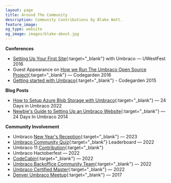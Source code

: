 ```yaml
---
layout: page
title: Around The Community
description: Community Contributions by Blake Watt.
feature_image: 
og_type: website
og_image: images/blake-about.jpg 
---
```


**Conferences**

* [Setting Up Your First Site](https://www.youtube.com/watch?v=mBZDXgdcSPU&ab_channel=uWestFest){:target="_blank"} with Umbraco &mdash; UWestFest 2016
* Guest Appearance on [How we Run The Umbraco Open Source Project](https://vimeo.com/183479448){:target="_blank"} &mdash; Codegarden 2016
* [Getting started with Umbraco](https://vimeo.com/132815032){:target="_blank"} - Codegarden 2015

**Blog Posts**

- [How to Setup Azure Blob Storage with Umbraco](https://24days.in/umbraco-cms/2022/configure-azure-for-media/){:target="_blank"} &mdash; 24 Days in Umbraco 2022
- [Newbie's Guide to Setting Up an Umbraco Website](https://archive.24days.in/umbraco-cms/2014/how-to-set-up-an-umbraco-site/){:target="_blank"} &mdash; 24 Days In Umbraco 2014

**Community Involvement**

- Umbraco [New Year's Reception](https://webapp.spotme.com/login/umbraco/nyr2023){:target="_blank"} &mdash; 2023
- [Umbraco Community Quiz](https://communityquiz.net/leaderboard/){:target="_blank"} Leaderboard &mdash; 2022
- Umbraco 11 [Contribution](https://umbraco.com/blog/umbraco-11-release/){:target="_blank"}
- Umbraco Hactoberfest &mdash; 2022
- [CodeCabin](https://twitter.com/codecabin/status/1575786922601218048){:target="_blank"} &mdash; 2022
- [Umbraco Backoffice Community Team](https://umbraco.com/blog/introducing-the-new-new-backoffice-community-team/){:target="_blank"} &mdash; 2022
- [Umbraco Certified Master](https://umbraco.com/training/certified-developers/developer/?id=08b50a85-1492-4334-9561-efafa0004aeb){:target="_blank"} &mdash; 2022
- [Denver Umbraco Meetup](https://www.meetup.com/denver-area-umbraco-meetup/){:target="_blank"} &mdash; 2017